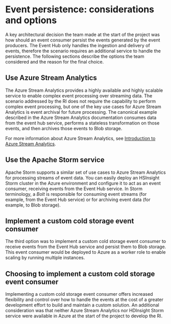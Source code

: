 # Event persistence: considerations and options

A key architectural decision the team made at the start of the project was how should an event consumer persist the events generated by the event producers. The Event Hub only handles the ingestion and delivery of events, therefore the scenario requires an additional service to handle the persistence. The following sections describe the options the team considered and the reason for the final choice.

## Use Azure Stream Analytics

The Azure Stream Analytics provides a highly available and highly scalable service to enable complex event processing over streaming data. The scenario addressed by the RI does not require the capability to perform complex event processing, but one of the key use cases for Azure Stream Analytics is event archival for future processing. The canonical example described in the Azure Stream Analytics documentation consumes data from the event hub service, performs a stateless transformation on those events, and then archives those events to Blob storage.

For more information about Azure Stream Analytics, see [Introduction to Azure Stream Analytics][azurestreamanalytics].

## Use the Apache Storm service

Apache Storm supports a similar set of use cases to Azure Stream Analytics for processing streams of event data. You can easily deploy an HSInsight Storm cluster in the Azure environment and configure it to act as an event consumer, receiving events from the Event Hub service. In Storm terminology, a *Bolt* is responsible for consuming event streams (for example, from the Event Hub service) or for archiving event data (for example, to Blob storage).

## Implement a custom cold storage event consumer

The third option was to implement a custom cold storage event consumer to receive events from the Event Hub service and persist them to Blob storage. This event consumer would be deployed to Azure as a worker role to enable scaling by running multiple instances.

## Choosing to implement a custom cold storage event consumer

Implementing a custom cold storage event consumer offers increased flexibility and control over how to handle the events at the cost of a greater development effort to build and maintain a custom solution. An additional consideration was that neither Azure Stream Analytics nor HDInsight Storm service were available in Azure at the start of the project to develop the RI. 



[azurestreamanalytics]: http://azure.microsoft.com/en-us/documentation/articles/stream-analytics-introduction/